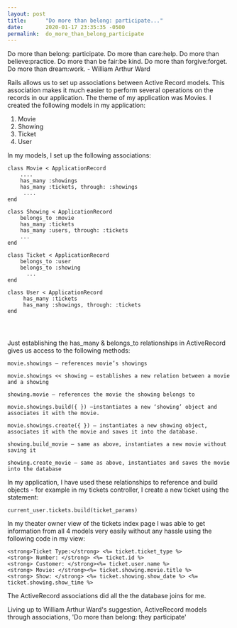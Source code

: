 ```yaml
---
layout: post
title:      "Do more than belong: participate..."
date:       2020-01-17 23:35:35 -0500
permalink:  do_more_than_belong_participate
---
```




Do more than belong: participate.  Do more than care:help. Do more than believe:practice. Do more than be fair:be kind. Do more than forgive:forget. Do more than dream:work. - William Arthur Ward

Rails allows us to set up associations between Active Record models.  This association makes it much easier to perform several operations on the records in our application.  The theme of my application was Movies. I created the following models in my application:

1. Movie
2. Showing
3. Ticket
4. User

In my models, I set up the following associations: 

```
class Movie < ApplicationRecord
    ....
    has_many :showings
    has_many :tickets, through: :showings
     ....
end

class Showing < ApplicationRecord
    belongs_to :movie
    has_many :tickets
    has_many :users, through: :tickets
    ...
end
	
class Ticket < ApplicationRecord
    belongs_to :user
    belongs_to :showing
	  ...
end

class User < ApplicationRecord
     has_many :tickets
     has_many :showings, through: :tickets
end

		
		
```

Just establishing the has_many & belongs_to relationships in ActiveRecord gives us access to the following methods:
```
movie.showings – references movie’s showings

movie.showings << showing – establishes a new relation between a movie and a showing

showing.movie – references the movie the showing belongs to	

movie.showings.build({ }) –instantiates a new ‘showing’ object and associates it with the movie. 

movie.showings.create({ }) – instantiates a new showing object, associates it with the movie and saves it into the database.

showing.build_movie – same as above, instantiates a new movie without saving it

showing.create_movie – same as above, instantiates and saves the movie into the database

```

In my application, I have used these relationships to reference and build objects - for example in my tickets controller, I create a new ticket using the statement:
```
current_user.tickets.build(ticket_params)
```

In my theater owner view of the tickets index page I was able to get information from all 4 models very easily without any hassle using the following code in my view: 
```
<strong>Ticket Type:</strong> <%= ticket.ticket_type %>
<strong> Number: </strong> <%= ticket.id %> 
<strong> Customer: </strong><%= ticket.user.name %> 
<strong> Movie: </strong><%= ticket.showing.movie.title %>
<strong> Show: </strong> <%= ticket.showing.show_date %> <%= ticket.showing.show_time %>
```

The ActiveRecord associations did all the the database joins for me.  

Living up to William Arthur Ward's suggestion, ActiveRecord models through associations, 'Do more than belong:  they participate'



